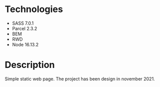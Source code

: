 # Technologies 
- SASS 7.0.1
- Parcel 2.3.2
- BEM
- RWD
- Node 16.13.2

# Description

Simple static web page. The project has been design in november 2021.

